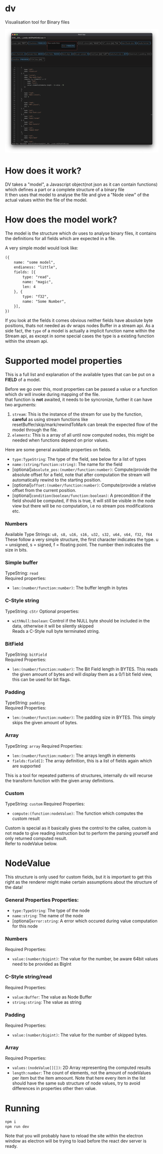 # dv

Visualisation tool for Binary files

![dv](/assets/screenshot.png)

# How does it work?

DV takes a "model", a Javascript object(not json as it can contain functions) which defines a part or a complete structure of a binary file  
It then uses that model to analyse the file and give a "Node view" of the actual values within the file of the model.

# How does the model work?

The model is the structure which dv uses to analyse binary files, it contains the definitions for all fields which are expected in a file.

A very simple model would look like:

```
({
    name: "some model",
    endianess: "little",
    fields: [{
        type: "read",
        name: "magic",
        len: 4
    }, {
        type: "f32",
        name: "Some Number",
    }],
})

```

If you look at the fields it comes obvious neither fields have absolute byte positions, thats not needed as dv wraps nodes Buffer
in a stream api.
As a side fact, the `type` of a model is actually a implicit function name within the Stream api, as except in some special cases
the type is a existing function within the stream api.

# Supported model properties

This is a full list and explanation of the available types that can be put on a **FIELD** of a model.

Before we go over this, most properties can be passed a value or a function which dv will invoke during mapping of the file.  
that function is **not** awaited, it needs to be syncronize, further it can have two arguments:

1. `stream`: This is the instance of the stream for use by the function, **careful** as using stream functions like resetBuffer/skip/mark/rewindToMark can break the expected flow of the model
   through the file.
2. `elements`: This is a array of all until now computed nodes, this might be needed when functions depend on prior values.

Here are some general available properties on fields.

- `type:TypeString`: The type of the field, see below for a list of types
- `name:(string/function:string)`: The name for the field
- [optional]`absolute_pos:(number/function:number)`: Compute/provide the absolute offset for a field, note that after computation the stream will automatically rewind to the starting position.
- [optional]`offset:(number/function:number)`: Compute/provide a relative offset from the current position.
- [optional]`condition(boolean/function:boolean)`: A precondition if the field should be computed, if this is true, it will still be visible in the node view but there will be no computation, i.e no stream pos modifications etc.

### Numbers

Available Type Strings: `u8, s8, u16, s16, u32, s32, u64, s64, f32, f64`  
These follow a very simple structure, the first character indicates the type. u = unsigned, s = signed, f = floating point. The number then indicates the size in bits.

### Simple buffer

TypeString: `read`  
Required properties:

- `len:(number/function:number)`: The buffer length in bytes

### C-Style string

TypeString: `cStr`
Optional properties:  

- `withNull:boolean`: Control if the NULL byte should be included in the data, otherwise it will be silently skipped  
  Reads a C-Style null byte terminated string.

### BitField

TypeString: `bitField`  
Required Properties:

- `len:(number/function:number)`: The Bit Field length in BYTES.
  This reads the given amount of bytes and will display them as a 0/1 bit field view, this can be used for bit flags.

### Padding

TypeString: `padding`  
Required Properties:

- `len:(number/function:number)`: The padding size in BYTES.
  This simply skips the given amount of bytes.

### Array

TypeString: `array`
Required Properties:

- `len:(number/function:number)`: The arrays length in elements
- `fields:field[]`: The array definition, this is a list of fields again which are supported

This is a tool for repeated patterns of structures, internally dv will recurse the transform function with the given array definitions.

### Custom

TypeString: `custom`
Required Properties:

- `compute:(function:nodeValue)`: The function which computes the custom result

Custom is special as it basically gives the control to the callee, custom is not made to give reading instruction but to perform the parsing yourself and only returned computed result.  
Refer to nodeValue below.

# NodeValue

This structure is only used for custom fields, but it is important to get this right as the renderer might make certain assumptions about the structure of the data!

### General Properties Properties:

- `type:TypeString`: The type of the node
- `name:string`: The name of the node
- [optional]`error:string`: A error which occured during value computation for this node

### Numbers

Required Properties:

- `value:(number/bigint)`: The value for the number, be aware 64bit values need to be provided as BigInt

### C-Style string/read

Required Properties:

- `value:Buffer`: The value as Node Buffer
- `string:string`: The value as string

### Padding

Required Properties:

- `value:(number/bigint)`: The value for the number of skipped bytes.

### Array

Required Properties:

- `values:(nodeValue[][])`: 2D Array representing the computed results
- `length:number`: The count of elements, not the amount of nodeValues per item but the item amoount.
  Note that here every item in the list should have the same sub structure of node values, try to avoid differences in properties other then value.

# Running

```
npm i
npm run dev
```

Note that you will probably have to reload the site within the electron window as electron will be trying to load before the react dev server is ready.
